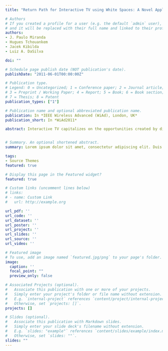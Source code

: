 ```yaml
---
title: "Return Path for Interactive TV using White Spaces: A Novel Application for 802.22 WRAN"

# Authors
# If you created a profile for a user (e.g. the default `admin` user), write the username (folder name) here 
# and it will be replaced with their full name and linked to their profile.
authors:
- J. Paulo Miranda
- Hugues Tchouankem
- Jacek Kibilda
- Luiz A. DaSilva

doi: ""

# Schedule page publish date (NOT publication's date).
publishDate: "2011-06-01T00:00:00Z"

# Publication type.
# Legend: 0 = Uncategorized; 1 = Conference paper; 2 = Journal article;
# 3 = Preprint / Working Paper; 4 = Report; 5 = Book; 6 = Book section;
# 7 = Thesis; 8 = Patent
publication_types: ["1"]

# Publication name and optional abbreviated publication name.
publication: In *IEEE Wireless Advanced (WiAd), London, UK*
publication_short: In *WiAd2011*

abstract: Interactive TV capitalizes on the opportunities created by digitisation to offer new services. Depending on the level of interactivity, a return path is required to send data from the home user back to the broadcaster. In this paper, we propose the use of 802.22 WRAN to implement the return path over white spaces. Our approach allows the transmission of interactive data in overlay with broadcast data. Following 802.22's requirements, we analyze the task of selecting settings for cooperative spectrum sensing. First, our numerical results show that the number of cooperative devices used to improve sensing accuracy is constrained to the minimum data rate per device. Second, we show through computer simulations that noise uncertainty limits cooperation gains regardless of how settings are selected. Wrapping up our analysis, real-world conditions are considered through testbed experimentation. Measurements confirm that maximum diversity cannot be achieved under correlated shadowing but cooperation may bring advantages if a subset of cooperative devices malfunctions. To the best of our knowledge, this is the first study on the application of 802.22 WRAN as access technology for return paths of interactive TV.


# Summary. An optional shortened abstract.
summary: Lorem ipsum dolor sit amet, consectetur adipiscing elit. Duis posuere tellus ac convallis placerat. Proin tincidunt magna sed ex sollicitudin condimentum.

tags:
- Source Themes
featured: true

# Display this page in the Featured widget?
featured: true

# Custom links (uncomment lines below)
# links:
# - name: Custom Link
#   url: http://example.org

url_pdf: ''
url_code: ''
url_dataset: ''
url_poster: ''
url_project: ''
url_slides: ''
url_source: ''
url_video: ''

# Featured image
# To use, add an image named `featured.jpg/png` to your page's folder. 
image:
  caption: ''
  focal_point: ""
  preview_only: false

# Associated Projects (optional).
#   Associate this publication with one or more of your projects.
#   Simply enter your project's folder or file name without extension.
#   E.g. `internal-project` references `content/project/internal-project/index.md`.
#   Otherwise, set `projects: []`.
projects: []

# Slides (optional).
#   Associate this publication with Markdown slides.
#   Simply enter your slide deck's filename without extension.
#   E.g. `slides: "example"` references `content/slides/example/index.md`.
#   Otherwise, set `slides: ""`.
slides: ""
---
```


